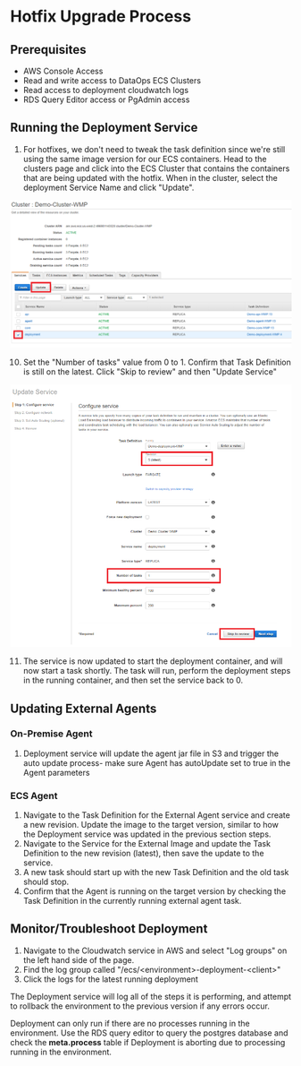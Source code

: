 # Hotfix Upgrade Process

## Prerequisites

* AWS Console Access
* Read and write access to DataOps ECS Clusters
* Read access to deployment cloudwatch logs
* RDS Query Editor access or PgAdmin access

## Running the Deployment Service

1. For hotfixes, we don't need to tweak the task definition since we're still using the same image version for our ECS containers. Head to the clusters page and click into the ECS Cluster that contains the containers that are being updated with the hotfix. When in the cluster, select the deployment Service Name and click "Update".

![Cluster and Services](../../../.gitbook/assets/d2.png)

10. Set the "Number of tasks" value from 0 to 1. Confirm that Task Definition is still on the latest. Click "Skip to review" and then "Update Service"

![Updating the Service](../../../.gitbook/assets/d3.png)

11. The service is now updated to start the deployment container, and will now start a task shortly. The task will run, perform the deployment steps in the running container, and then set the service back to 0.

## Updating External Agents 

### On-Premise Agent

1. Deployment service will update the agent jar file in S3 and trigger the auto update process- make sure Agent has autoUpdate set to true in the Agent parameters

### ECS Agent

1. Navigate to the Task Definition for the External Agent service and create a new revision. Update the image to the target version, similar to how the Deployment service was updated in the previous section steps.
2. Navigate to the Service for the External Image and update the Task Definition to the new revision \(latest\), then save the update to the service. 
3. A new task should start up with the new Task Definition and the old task should stop.
4. Confirm that the Agent is running on the target version by checking the Task Definition in the currently running external agent task.

## Monitor/Troubleshoot Deployment

1. Navigate to the Cloudwatch service in AWS and select "Log groups" on the left hand side of the page.
2. Find the log group called "/ecs/&lt;environment&gt;-deployment-&lt;client&gt;"
3. Click the logs for the latest running deployment

The Deployment service will log all of the steps it is performing, and attempt to rollback the environment to the previous version if any errors occur. 

Deployment can only run if there are no processes running in the environment. Use the RDS query editor to query the postgres database and check the **meta.process** table if Deployment is aborting due to processing running in the environment.


